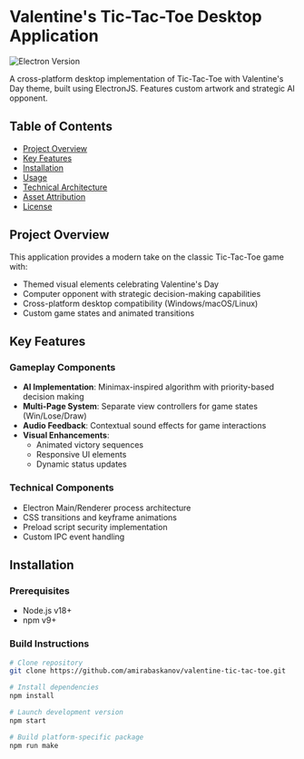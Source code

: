 # Valentine's Tic-Tac-Toe Desktop Application

![Electron Version](https://img.shields.io/badge/Electron-23.0.0-blue)

A cross-platform desktop implementation of Tic-Tac-Toe with Valentine's Day theme, built using ElectronJS. Features custom artwork and strategic AI opponent.

## Table of Contents
- [Project Overview](#project-overview)
- [Key Features](#key-features)
- [Installation](#installation)
- [Usage](#usage)
- [Technical Architecture](#technical-architecture)
- [Asset Attribution](#asset-attribution)
- [License](#license)

## Project Overview

This application provides a modern take on the classic Tic-Tac-Toe game with:

- Themed visual elements celebrating Valentine's Day
- Computer opponent with strategic decision-making capabilities
- Cross-platform desktop compatibility (Windows/macOS/Linux)
- Custom game states and animated transitions

## Key Features

### Gameplay Components
- **AI Implementation**: Minimax-inspired algorithm with priority-based decision making
- **Multi-Page System**: Separate view controllers for game states (Win/Lose/Draw)
- **Audio Feedback**: Contextual sound effects for game interactions
- **Visual Enhancements**:
  - Animated victory sequences
  - Responsive UI elements
  - Dynamic status updates

### Technical Components
- Electron Main/Renderer process architecture
- CSS transitions and keyframe animations
- Preload script security implementation
- Custom IPC event handling

## Installation

### Prerequisites
- Node.js v18+ 
- npm v9+

### Build Instructions
```bash
# Clone repository
git clone https://github.com/amirabaskanov/valentine-tic-tac-toe.git

# Install dependencies
npm install

# Launch development version
npm start

# Build platform-specific package
npm run make
